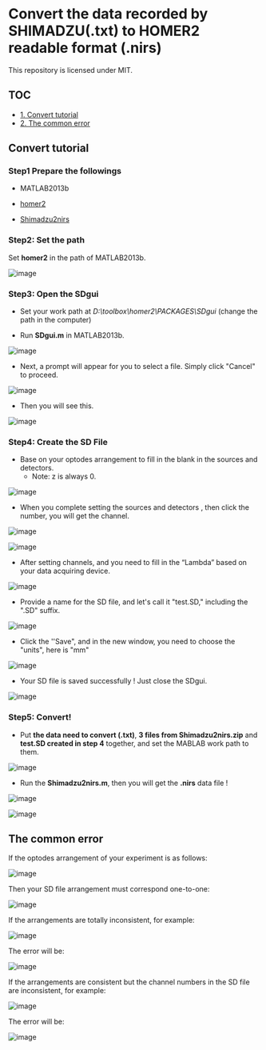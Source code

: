 # Convert the data recorded by SHIMADZU(.txt) to HOMER2 readable format (.nirs)

This repository is licensed under MIT.

## TOC

-   [1. Convert tutorial](#Conver-tutorial)
-   [2. The common error](#The-common-error)



## Convert tutorial

### Step1 Prepare the followings

- MATLAB2013b

- [homer2](https://www.nitrc.org/plugins/mwiki/index.php/homer2:MainPage)

- [Shimadzu2nirs](https://www.nitrc.org/projects/shimadzu2nirs/)

### Step2: Set the path

Set **homer2**  in the path of MATLAB2013b.

![image](https://github.com/HaiyanKong/Convert-data.txt-to-data.nirs/blob/main/image/1.png)

### Step3: Open the SDgui

- Set your work path at  *D:\toolbox\homer2\PACKAGES\SDgui* (change the path in the computer)

- Run **SDgui.m** in MATLAB2013b.

![image](https://github.com/HaiyanKong/Convert-data.txt-to-data.nirs/blob/main/image/2.png)

- Next, a prompt will appear for you to select a file. Simply click "Cancel" to proceed.

![image](https://github.com/HaiyanKong/Convert-data.txt-to-data.nirs/blob/main/image/3.png)

- Then you will see this.

![image](https://github.com/HaiyanKong/Convert-data.txt-to-data.nirs/blob/main/image/4.png)

### Step4: Create the SD File

- Base on your optodes arrangement to fill in the blank in the sources and detectors.
  - Note: z is always 0.


![image](https://github.com/HaiyanKong/Convert-data.txt-to-data.nirs/blob/main/image/5.png)

- When you complete setting the sources and detectors , then click the number, you will get the channel.

![image](https://github.com/HaiyanKong/Convert-data.txt-to-data.nirs/blob/main/image/6.png)

![image](https://github.com/HaiyanKong/Convert-data.txt-to-data.nirs/blob/main/image/7.png)

- After setting channels, and you need to fill in the “Lambda” based on your data acquiring device.

![image](https://github.com/HaiyanKong/Convert-data.txt-to-data.nirs/blob/main/image/8.png)

- Provide a name for the SD file, and let's call it "test.SD," including the ".SD" suffix.

![image](https://github.com/HaiyanKong/Convert-data.txt-to-data.nirs/blob/main/image/9.png)

- Click the ''Save", and in the new window, you need to choose the "units", here is "mm"

![image](https://github.com/HaiyanKong/Convert-data.txt-to-data.nirs/blob/main/image/10.png)

- Your SD file is saved successfully ! Just close the SDgui.

![image](https://github.com/HaiyanKong/Convert-data.txt-to-data.nirs/blob/main/image/11.png)

### Step5: Convert!

- Put **the data need to convert (.txt)**, **3 files from Shimadzu2nirs.zip** and **test.SD created in step 4**  together, and set the MABLAB work path to them.

![image](https://github.com/HaiyanKong/Convert-data.txt-to-data.nirs/blob/main/image/12.png)

- Run the **Shimadzu2nirs.m**, then you will get the **.nirs** data file !

![image](https://github.com/HaiyanKong/Convert-data.txt-to-data.nirs/blob/main/image/13.png)

![image](https://github.com/HaiyanKong/Convert-data.txt-to-data.nirs/blob/main/image/14.png)



## The common error

If the optodes arrangement of your experiment is as follows:

![image](https://github.com/HaiyanKong/Convert-data.txt-to-data.nirs/blob/main/error/1.png)

Then your SD file arrangement must correspond one-to-one:

![image](https://github.com/HaiyanKong/Convert-data.txt-to-data.nirs/blob/main/error/2.png)

If the arrangements are totally inconsistent, for example:

![image](https://github.com/HaiyanKong/Convert-data.txt-to-data.nirs/blob/main/error/3.png)

The error will be:

![image](https://github.com/HaiyanKong/Convert-data.txt-to-data.nirs/blob/main/error/4.png)

If the arrangements are consistent but the channel numbers in the SD file are inconsistent, for example:

![image](https://github.com/HaiyanKong/Convert-data.txt-to-data.nirs/blob/main/error/5.png)

The error will be:

![image](https://github.com/HaiyanKong/Convert-data.txt-to-data.nirs/blob/main/error/6.png)

